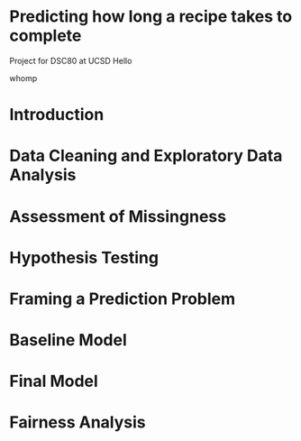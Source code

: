 # Predicting how long a recipe takes to complete
Project for DSC80 at UCSD
Hello

whomp

# Introduction

# Data Cleaning and Exploratory Data Analysis

# Assessment of Missingness

# Hypothesis Testing

# Framing a Prediction Problem

# Baseline Model

# Final Model

# Fairness Analysis
